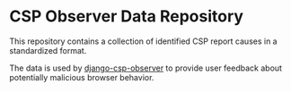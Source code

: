 # CSP Observer Data Repository
This repository contains a collection of identified CSP report causes in a standardized format.

The data is used by [django-csp-observer](https://github.com/flxn/django-csp-observer) to provide user feedback about potentially malicious browser behavior.
